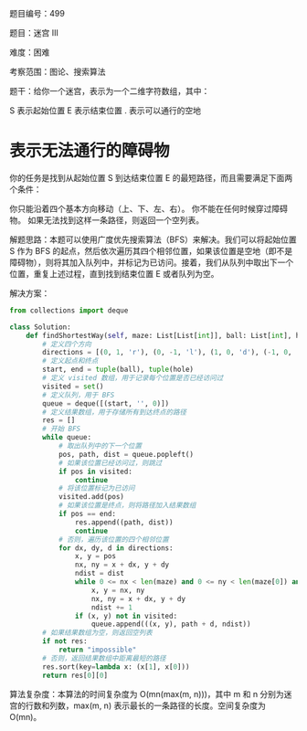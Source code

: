 题目编号：499

题目：迷宫 III

难度：困难

考察范围：图论、搜索算法

题干：给你一个迷宫，表示为一个二维字符数组，其中：

S 表示起始位置
E 表示结束位置
. 表示可以通行的空地
# 表示无法通行的障碍物
你的任务是找到从起始位置 S 到达结束位置 E 的最短路径，而且需要满足下面两个条件：

你只能沿着四个基本方向移动（上、下、左、右）。
你不能在任何时候穿过障碍物。
如果无法找到这样一条路径，则返回一个空列表。

解题思路：本题可以使用广度优先搜索算法（BFS）来解决。我们可以将起始位置 S 作为 BFS 的起点，然后依次遍历其四个相邻位置，如果该位置是空地（即不是障碍物），则将其加入队列中，并标记为已访问。接着，我们从队列中取出下一个位置，重复上述过程，直到找到结束位置 E 或者队列为空。

解决方案：

```python
from collections import deque

class Solution:
    def findShortestWay(self, maze: List[List[int]], ball: List[int], hole: List[int]) -> str:
        # 定义四个方向
        directions = [(0, 1, 'r'), (0, -1, 'l'), (1, 0, 'd'), (-1, 0, 'u')]
        # 定义起点和终点
        start, end = tuple(ball), tuple(hole)
        # 定义 visited 数组，用于记录每个位置是否已经访问过
        visited = set()
        # 定义队列，用于 BFS
        queue = deque([(start, '', 0)])
        # 定义结果数组，用于存储所有到达终点的路径
        res = []
        # 开始 BFS
        while queue:
            # 取出队列中的下一个位置
            pos, path, dist = queue.popleft()
            # 如果该位置已经访问过，则跳过
            if pos in visited:
                continue
            # 将该位置标记为已访问
            visited.add(pos)
            # 如果该位置是终点，则将路径加入结果数组
            if pos == end:
                res.append((path, dist))
                continue
            # 否则，遍历该位置的四个相邻位置
            for dx, dy, d in directions:
                x, y = pos
                nx, ny = x + dx, y + dy
                ndist = dist
                while 0 <= nx < len(maze) and 0 <= ny < len(maze[0]) and maze[nx][ny] != 1 and (nx, ny) != end:
                    x, y = nx, ny
                    nx, ny = x + dx, y + dy
                    ndist += 1
                if (x, y) not in visited:
                    queue.append(((x, y), path + d, ndist))
        # 如果结果数组为空，则返回空列表
        if not res:
            return "impossible"
        # 否则，返回结果数组中距离最短的路径
        res.sort(key=lambda x: (x[1], x[0]))
        return res[0][0]
```

算法复杂度：本算法的时间复杂度为 O(mn(max(m, n)))，其中 m 和 n 分别为迷宫的行数和列数，max(m, n) 表示最长的一条路径的长度。空间复杂度为 O(mn)。